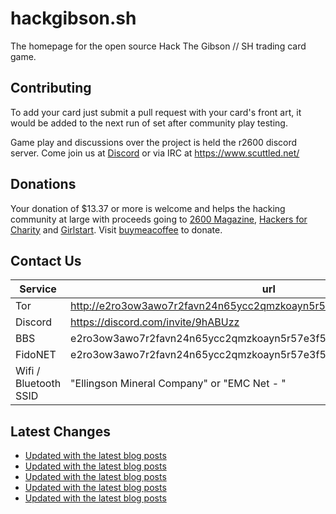 # hackgibson.sh
The homepage for the open source Hack The Gibson // SH trading card game.


## Contributing

To add your card just submit a pull request with your card's front art, it would be added to the next run of set after community play testing.

Game play and discussions over the project is held the r2600 discord server. Come join us at [Discord](https://discord.com/invite/9hABUzz) or via IRC at https://www.scuttled.net/


## Donations

Your donation of $13.37 or more is welcome and helps the hacking community at large with proceeds going to [2600 Magazine](https://2600.com/), [Hackers for Charity](https://hackersforcharity.org) and [Girlstart](https://girlstart.org).  Visit [buymeacoffee](https://www.buymeacoffee.com/hackgibson.sh) to donate.


## Contact Us

Service | url
-|-
Tor | http://e2ro3ow3awo7r2favn24n65ycc2qmzkoayn5r57e3f56nvjwdcgg32ad.onion
Discord | https://discord.com/invite/9hABUzz
BBS | e2ro3ow3awo7r2favn24n65ycc2qmzkoayn5r57e3f56nvjwdcgg32ad.onion:23
FidoNET | e2ro3ow3awo7r2favn24n65ycc2qmzkoayn5r57e3f56nvjwdcgg32ad.onion:24554
Wifi / Bluetooth SSID | "Ellingson Mineral Company" or "EMC Net - <fidonet address>"

## Latest Changes
<!-- BLOG-POST-LIST:START -->
- [Updated with the latest blog posts](https://github.com/DFW2600/hackgibson.sh/commit/b8342a911611a68c0f8a1336fee4c27679513182)
- [Updated with the latest blog posts](https://github.com/DFW2600/hackgibson.sh/commit/7680a294e5a5e8c98a2f84c36b7c793dfcf910b1)
- [Updated with the latest blog posts](https://github.com/DFW2600/hackgibson.sh/commit/d06b59374b236d7a697127d732cb0e0e9590242b)
- [Updated with the latest blog posts](https://github.com/DFW2600/hackgibson.sh/commit/b9eadf429e478b9a8c84da7795a45b0eebb684d1)
- [Updated with the latest blog posts](https://github.com/DFW2600/hackgibson.sh/commit/6e4440f7bc7923d404d0abee279699bb22c14ba0)
<!-- BLOG-POST-LIST:END -->

